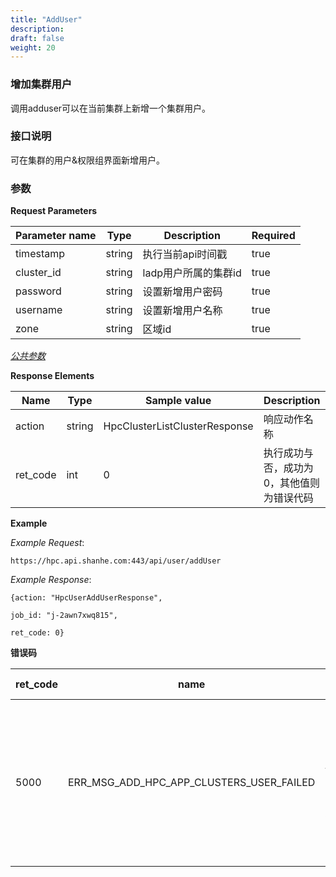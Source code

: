 ```yaml
---
title: "AddUser"
description: 
draft: false
weight: 20
---
```


### **增加集群用户**

调用adduser可以在当前集群上新增一个集群用户。

### **接口说明**

可在集群的用户&权限组界面新增用户。

### 参数

**Request Parameters**

| Parameter name | Type | Description | **Required** |
| --- | --- | --- | --- |
| timestamp      | string | 执行当前api时间戳    | true |
| cluster_id     | string | ladp用户所属的集群id | true |
| password       | string | 设置新增用户密码     | true |
| username       | string | 设置新增用户名称     | true |
| zone           | string | 区域id               | true           |

[_公共参数_](../../../parameters/)

**Response Elements**

| Name | Type | Sample value | Description |
| --- | --- | --- | --- |
| action | string | HpcClusterListClusterResponse | 响应动作名称 |
| ret_code | int | 0 | 执行成功与否，成功为0，其他值则为错误代码 |

**Example**

_Example Request_:

```
https://hpc.api.shanhe.com:443/api/user/addUser
```

_Example Response_:

```
{action: "HpcUserAddUserResponse",

job_id: "j-2awn7xwq815",

ret_code: 0}
```

**错误码**

| ret_code | name                                     | error info                                                   |
| -------- | ---------------------------------------- | ------------------------------------------------------------ |
| 5000     | ERR_MSG_ADD_HPC_APP_CLUSTERS_USER_FAILED | add hpc cluster [%s] user failed<br>添加HPC集群[%s]用户失败</br> |


